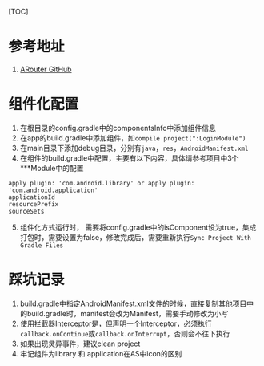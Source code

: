 [TOC]

# 参考地址
1. [ARouter GitHub](https://github.com/alibaba/ARouter)

# 组件化配置
1. 在根目录的config.gradle中的componentsInfo中添加组件信息
2. 在app的build.gradle中添加组件，如`compile project(":LoginModule")`
3. 在main目录下添加debug目录，分别有`java`，`res`，`AndroidManifest.xml`
4. 在组件的build.gradle中配置，主要有以下内容，具体请参考项目中3个***Module中的配置
```
apply plugin: 'com.android.library' or apply plugin: 'com.android.application'
applicationId
resourcePrefix
sourceSets
```
5. 组件化方式运行时， 需要将config.gradle中的isComponent设为true，集成打包时，需要设置为false，修改完成后，需要重新执行`Sync Project With Gradle Files`

# 踩坑记录
1. build.gradle中指定AndroidManifest.xml文件的时候，直接复制其他项目中的build.gradle时，manifest会改为Manifest，需要手动修改为小写
2. 使用拦截器Interceptor是，但声明一个Interceptor，必须执行`callback.onContinue`或`callback.onInterrupt`，否则会不往下执行
3. 如果出现灵异事件，建议clean project
4. 牢记组件为library 和 application在AS中icon的区别